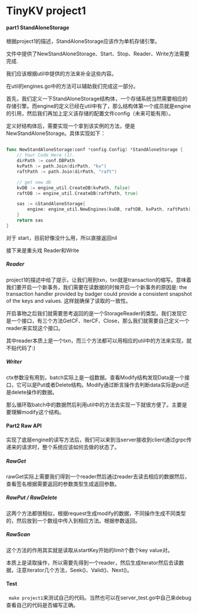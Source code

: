# TinyKV project1

#### part1 StandAloneStorage

根据project1的描述，StandAloneStorage应该作为单机存储引擎。

文件中提供了NewStandAloneStorage、Start、Stop、Reader、Write方法需要完成.

我们应该根据util中提供的方法来补全这些内容。

在util的engines.go中的方法可以辅助我们完成这一部分。

首先，我们定义一下StandAloneStorage结构体，一个存储系统当然需要相应的存储引擎。而engine的定义已经在util中有了，那么结构体第一个成员就是engine的引用，然后我们再加上定义该存储的配置文件config（未来可能有用）。

定义好结构体后，需要实现一个拿到该实例的方法，便是NewStandAloneStorage。具体实现如下：

```go

func NewStandAloneStorage(conf *config.Config) *StandAloneStorage {
	// Your Code Here (1).
	dirPath := conf.DBPath
	kvPath := path.Join(dirPath, "kv")
	raftPath := path.Join(dirPath, "raft")

	// get new db
	kvDB := engine_util.CreateDB(kvPath, false)
	raftDB := engine_util.CreateDB(raftPath, true)

	sas := &StandAloneStorage{
		engine: engine_util.NewEngines(kvDB, raftDB, kvPath, raftPath),
	}
	return sas
}
```

对于 start，目前好像没什么用，所以直接返回nil

接下来是重头戏 Reader和Write

##### Reader

project1的描述中给了提示，让我们用到txn，txn就是transaction的缩写。意味着我们要开启一个新事务，我们需要在读数据的时候开启一个新事务的原因是: the transaction handler provided by badger could provide a consistent snapshot of the keys and values. 这样就确保了读取的一致性。

开启事物之后我们就需要思考返回的是一个StorageReader的类型。我们发现它是一个接口，有三个方法GetCF、IterCF、Close，那么我们就需要自己定义一个reader来实现这个接口。

其中reader本质上是一个txn，而三个方法都可以用相应的util中的方法来实现，就不贴代码了:)

##### Writer

ctx参数没有用到，batch实际上是一组数据。查看Modify结构发现Data是一个接口，它可以是Put或者Delete结构。Modify通过断言操作去判断data实际是put还是delete操作的数据。

那么循环取batch中的数据然后利用util中的方法去实现一下就很方便了。主要是要理解modify这个结构。



#### Part2 Raw API

实现了底层engine的读写方法后，我们可以来到当server接收到client通过grpc传递来的请求时，整个系统应该如何去做的状态了。

##### RawGet

rawGet实际上需要我们得到一个reader然后通过reader去读去相应的数据然后，查看签名根据需要返回的参数类型生成返回参数。

##### RawPut / RawDelete

这两个方法都很相似，根据request生成modify的数据，不同操作生成不同类型的，然后放到一个数组中传入到相应方法。根据参数返回。

##### RawScan

这个方法的作用其实就是读取从startKey开始的limit个数个key value对。

本质上是读取操作，所以需要先得到一个reader，然后生成iterator然后去读数据，注意iterator几个方法，Seek()、Valid()、Next()。



#### Test

` make project1`来测试自己的代码。当然也可以在server_test.go中自己来debug查看自己的代码是否编写正确。